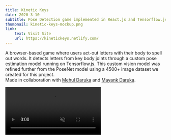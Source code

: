 ```yaml
---
title: Kinetic Keys
date: 2020-3-10
subtitle: Pose Detection game implemented in React.js and Tensorflow.js; Showcased at Convergent Side-Project Expo
thumbnail: kinetic-keys-mockup.png
link:
    text: Visit Site
    url: https://kinetickeys.netlify.com/
---
```

A browser-based game where users act-out letters with their body to spell out words.
It detects letters from key body joints through a custom pose estimation model running on Tensorflow.js.
This custom vision model was refined further from the PoseNet model using a 4500+ image dataset we created for this project.  
Made in collaboration with [Mehul Daruka](https://mehul-da.github.io/) and [Mayank Daruka](https://mayankdaruka.github.io/). 

<Video autoplay loop muted playsinline>
    <source src="kinetic-keys-demo.mp4" type="video/mp4">
</Video>
